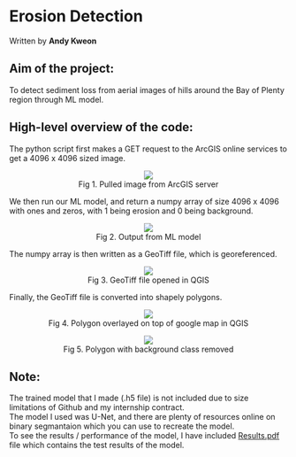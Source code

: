 # Erosion Detection

Written by **Andy Kweon** <br />

## Aim of the project:
To detect sediment loss from aerial images of hills around the Bay of Plenty region through ML model.

## High-level overview of the code:
The python script first makes a GET request to the ArcGIS online services to get a 4096 x 4096 sized image. 
<p align="center">
<img src = "https://user-images.githubusercontent.com/63220455/151877600-d179500d-a3e3-4ce8-ad5b-7de2d968743c.png"> <br />
Fig 1. Pulled image from ArcGIS server
</p>

We then run our ML model, and return a numpy array of size 4096 x 4096 with ones and zeros, with 1 being erosion and 0 being background.
<p align="center">
<img src = "https://user-images.githubusercontent.com/63220455/151877933-38564374-a980-4fcb-acad-0856cc5bdbc5.png"> <br />
Fig 2. Output from ML model
</p>

The numpy array is then written as a GeoTiff file, which is georeferenced.
<p align="center">
<img src = "https://user-images.githubusercontent.com/63220455/151878190-c55f7c6f-5ccb-4ed3-a473-164be15dec8a.png"> <br />
Fig 3. GeoTiff file opened in QGIS
</p>

Finally, the GeoTiff file is converted into shapely polygons.
<p align="center">
<img src = "https://user-images.githubusercontent.com/63220455/151878541-4245ed99-4935-4d6f-98b0-936c7804dddb.png"> <br />
Fig 4. Polygon overlayed on top of google map in QGIS
</p>

<p align="center">
<img src = "https://user-images.githubusercontent.com/63220455/151910115-cdb376fd-4bfd-47b7-a145-70dff2047d92.png"> <br />
Fig 5. Polygon with background class removed
</p>

## Note:
The trained model that I made (.h5 file) is not included due to size limitations of Github and my internship contract. <br />
The model I used was U-Net, and there are plenty of resources online on binary segmantaion which you can use to recreate the model. <br />
To see the results / performance of the model, I have included [Results.pdf](https://github.com/skwe902/Erosion-Detection/blob/main/Results.pdf) file which contains the test results of the model. 
